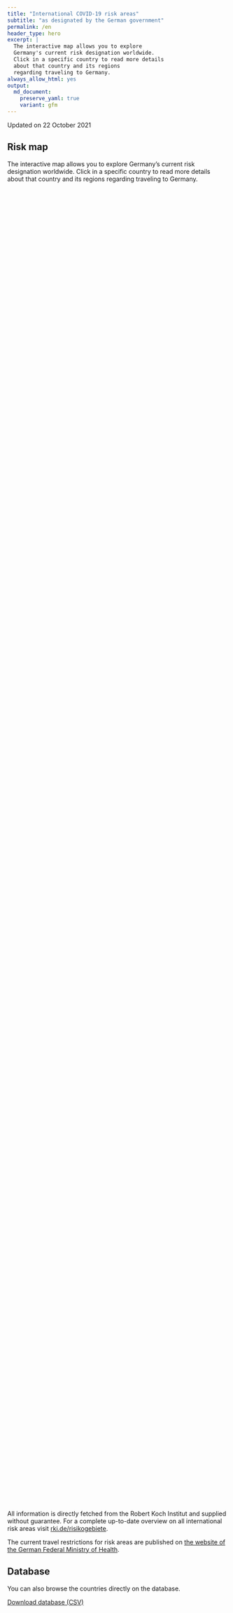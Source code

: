 ```yaml
---
title: "International COVID-19 risk areas"
subtitle: "as designated by the German government"
permalink: /en
header_type: hero
excerpt: |
  The interactive map allows you to explore
  Germany's current risk designation worldwide.
  Click in a specific country to read more details
  about that country and its regions
  regarding traveling to Germany.
always_allow_html: yes
output: 
  md_document:
    preserve_yaml: true
    variant: gfm
---
```


<!-- Modify _R/index_es.Rmd file instead -->

<p class="text-right font-weight-bold">

Updated on 22 October 2021

</p>

## Risk map

The interactive map allows you to explore Germany’s current risk
designation worldwide. Click in a specific country to read more details
about that country and its regions regarding traveling to Germany.

<div id="leaflet" class="leaflet html-widget" style="width:100%;height:75vh;">

</div>

<script src="https://corona-atlas.de/assets/data/locale_en.js"></script>

<script src="https://corona-atlas.de/assets/js/map.js"></script>

All information is directly fetched from the Robert Koch Institut and
supplied without guarantee. For a complete up-to-date overview on all
international risk areas visit
[rki.de/risikogebiete](https://rki.de/risikogebiete).

The current travel restrictions for risk areas are published on [the
website of the German Federal Ministry of
Health](https://www.bundesgesundheitsministerium.de/en/coronavirus/current-information-for-travellers).

## Database

You can also browse the countries directly on the database.

<div id="reactable" class="reactable html-widget" style="width:auto;height:auto;"></div>
<script type="application/json" data-for="reactable">{"x":{"tag":{"name":"Reactable","attribs":{"data":{"Country/Region":["Afghanistan","Angola","Albania","Andorra","United Arab Emirates","Argentina","Armenia","Antigua and Barbuda","Australia","Austria","Azerbaijan","Burundi","Belgium","Benin","Burkina Faso","Bangladesh","Bulgaria","Bahrain","Bahamas","Bosnia and Herzegovina","Belarus","Belize","Bolivia","Brazil","Barbados","Brunei","Bhutan","Botswana","Central African Republic","Canada","Switzerland","Chile","China","Cote D'Ivoire","Cameroon","Democratic Republic of The Congo","Congo","Colombia","Comoros","Cape Verde","Costa Rica","Cuba","Cyprus","Czechia","Germany","Djibouti","Dominica","Denmark","Dominican Republic","Algeria","Ecuador","Egypt","Eritrea","Spain","Estonia","Ethiopia","Finland","Fiji","France","Micronesia","Gabon","United Kingdom","Georgia","Ghana","Guinea","Gambia","Guinea-Bissau","Equatorial Guinea","Greece","Grenada","Guatemala","Guyana","Hong Kong","Honduras","Croatia","Haiti","Hungary","Indonesia","India","Ireland","Iran","Iraq","Iceland","Israel","Italy","Jamaica","Jordan","Japan","Kazakhstan","Kenya","Kyrgyzstan","Cambodia","Kiribati","Saint Kitts and Nevis","South Korea","Kuwait","Laos","Lebanon","Liberia","Libya","Saint Lucia","Liechtenstein","Sri Lanka","Lesotho","Lithuania","Luxembourg","Latvia","Morocco","Monaco","Moldova","Madagascar","Maldives","Mexico","Marshall Islands","North Macedonia","Mali","Malta","Myanmar/Burma","Montenegro","Mongolia","Mozambique","Mauritania","Mauritius","Malawi","Malaysia","Namibia","Niger","Nigeria","Nicaragua","Niue","Netherlands","Norway","Nepal","Nauru","New Zealand","Oman","Pakistan","Panama","Peru","Philippines","Palau","Papua New Guinea","Poland","North Korea","Portugal","Paraguay","Qatar","Romania","Russian Federation","Rwanda","Saudi Arabia","Sudan","Senegal","Singapore","Solomon Islands","Sierra Leone","El Salvador","San Marino","Somalia","Serbia","South Sudan","Sao Tome and Principe","Suriname","Slovakia","Slovenia","Sweden","Eswatini","Seychelles","Syria","Chad","Togo","Thailand","Tajikistan","Turkmenistan","Timor-Leste","Tonga","Trinidad and Tobago","Tunisia","Turkey","Tuvalu","United Republic of Tanzania","Uganda","Ukraine","Uruguay","United States","Uzbekistan","Vatican City","Saint Vincent and The Grenadines","Venezuela","Vietnam","Vanuatu","Samoa","Kosovo","Yemen","South Africa","Zambia","Zimbabwe"],"Risk level":["Not risk area","Not risk area","High risk area","Not risk area","Not risk area","Not risk area","High risk area","High risk area","Not risk area","Not risk area","Not risk area","High risk area","Not risk area","Not risk area","Not risk area","Not risk area","High risk area","Not risk area","Not risk area","High risk area","High risk area","High risk area","Not risk area","Not risk area","High risk area","High risk area","Not risk area","Not risk area","Not risk area","Not risk area","Not risk area","Not risk area","Not risk area","Not risk area","High risk area","Not risk area","High risk area","Not risk area","Not risk area","Not risk area","High risk area","High risk area","Not risk area","Not risk area",null,"Not risk area","High risk area","Not risk area","Not risk area","Not risk area","Not risk area","High risk area","Not risk area","Not risk area","High risk area","High risk area","Not risk area","Not risk area","High risk area","Not risk area","High risk area","High risk area","High risk area","Not risk area","Not risk area","Not risk area","Not risk area","Not risk area","Not risk area","High risk area","High risk area","High risk area","Not risk area","Not risk area","High risk area","High risk area","Not risk area","Not risk area","Not risk area","High risk area","High risk area","Not risk area","Not risk area","High risk area","Not risk area","High risk area","Not risk area","Not risk area","Not risk area","Not risk area","Not risk area","Not risk area","Not risk area","High risk area","Not risk area","Not risk area","Not risk area","Not risk area","Not risk area","High risk area","High risk area","Not risk area","Not risk area","Not risk area","High risk area","Not risk area","High risk area","Not risk area","Not risk area","High risk area","Not risk area","Not risk area","High risk area","Not risk area","High risk area","Not risk area","Not risk area","High risk area","High risk area","High risk area","Not risk area","Not risk area","Not risk area","Not risk area","High risk area","Not risk area","Not risk area","Not risk area","High risk area","Not risk area","High risk area","Not risk area","Not risk area","Not risk area","Not risk area","Not risk area","Not risk area","Not risk area","Not risk area","High risk area","Not risk area","High risk area","Not risk area","High risk area","Not risk area","Not risk area","Not risk area","High risk area","High risk area","Not risk area","Not risk area","High risk area","Not risk area","High risk area","Not risk area","Not risk area","High risk area","Not risk area","Not risk area","High risk area","Not risk area","High risk area","High risk area","Not risk area","High risk area","Not risk area","Not risk area","High risk area","High risk area","Not risk area","Not risk area","High risk area","High risk area","High risk area","Not risk area","Not risk area","High risk area","Not risk area","High risk area","Not risk area","High risk area","Not risk area","High risk area","Not risk area","High risk area","High risk area","Not risk area","High risk area","High risk area","High risk area","Not risk area","Not risk area","Not risk area","High risk area","Not risk area","Not risk area","Not risk area"],"Details":[null,null,"since 05 Sep 2021",null,null,null,"since 19 Sep 2021","since 19 Sep 2021",null,null,null,"since 26 Sep 2021",null,null,null,null,"since 24 Oct 2021",null,null,"since 12 Sep 2021","since 03 Oct 2021","since 19 Sep 2021",null,null,"since 19 Sep 2021","since 10 Oct 2021",null,null,null,null,null,null,null,null,"since 24 Oct 2021",null,"since 24 Oct 2021",null,null,null,"since 09 May 2021","since 18 Jul 2021",null,null,null,null,"since 22 Aug 2021",null,null,null,null,"since 24 Jan 2021",null,null,"since 10 Oct 2021","since 26 Sep 2021",null,null,"since 15 Aug 2021. The risk designation applies to the following regions: -French Guiana, since 15 Aug 2021; -New Caledonia, since 26 Sep 2021",null,"since 17 Oct 2021","since 07 Jul 2021","since 25 Jul 2021",null,null,null,null,null,null,"since 12 Sep 2021","since 05 Sep 2021","since 19 Sep 2021",null,null,"since 24 Oct 2021","since 08 Aug 2021",null,null,null,"since 22 Aug 2021. The risk designation applies to the following regions: -Border, since 22 Aug 2021","since 24 Jan 2021",null,null,"since 15 Aug 2021",null,"since 29 Aug 2021",null,null,null,null,null,null,null,"since 29 Aug 2021",null,null,null,null,null,"since 18 Jul 2021","since 29 Aug 2021",null,null,null,"since 03 Oct 2021",null,"since 10 Oct 2021",null,null,"since 19 Sep 2021",null,null,"since 08 Aug 2021",null,"since 22 Aug 2021",null,null,"since 08 Aug 2021","since 15 Aug 2021","since 13 Jun 2021",null,null,null,null,"since 13 Jun 2021",null,null,null,"since 12 Sep 2021",null,"since 27 Jul 2021. The risk designation applies to the following regions: -Aruba, since 27 Jul 2021; -Bonaire, since 27 Jul 2021; -Curaçao, since 27 Jul 2021; -Saba, since 27 Jul 2021; -Sint Eustatius, since 27 Jul 2021; -Sint Maarten, since 27 Jul 2021",null,null,null,null,null,null,null,null,"since 08 Aug 2021",null,"since 08 Aug 2021",null,"since 08 Aug 2021",null,null,null,"since 03 Oct 2021","since 07 Jul 2021",null,null,"since 31 Jan 2021",null,"since 24 Oct 2021",null,null,"since 03 Oct 2021",null,null,"since 05 Sep 2021",null,"since 17 Oct 2021","since 23 May 2021",null,"since 26 Sep 2021",null,null,"since 14 Feb 2021","since 31 Jan 2021",null,null,"since 08 Aug 2021","since 08 Aug 2021","since 08 Aug 2021",null,null,"since 08 Aug 2021",null,"since 17 Aug 2021",null,"since 14 Mar 2021",null,"since 10 Oct 2021",null,"since 15 Aug 2021","since 08 Aug 2021",null,"since 26 Sep 2021","since 19 Sep 2021","since 15 Aug 2021",null,null,null,"since 10 Oct 2021",null,null,null]},"columns":[{"accessor":"Country/Region","name":"Country/Region","type":"character"},{"accessor":"Risk level","name":"Risk level","type":"character"},{"accessor":"Details","name":"Details","type":"character"}],"filterable":true,"searchable":true,"defaultPageSize":10,"showPageSizeOptions":true,"pageSizeOptions":[10,25,50,100],"paginationType":"jump","showPageInfo":true,"minRows":1,"striped":true,"dataKey":"beae6b78206ba3880cea75a2ab575908","key":"beae6b78206ba3880cea75a2ab575908"},"children":[]},"class":"reactR_markup"},"evals":[],"jsHooks":[]}</script>

<p class="text-center my-5">

<a href="assets/dist/db_countries_risk_en.csv" class="btn btn-primary">Download
database (CSV)</a>

</p>
